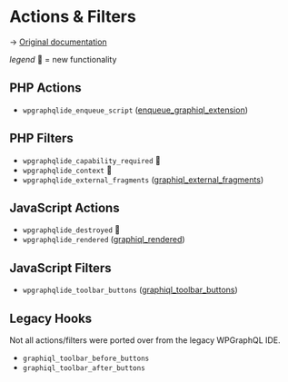 # Actions & Filters

-> [Original documentation](https://www.wpgraphql.com/docs/customizing-wpgraphiql)

_legend_ 🎉 = new functionality

## PHP Actions

- `wpgraphqlide_enqueue_script` ([enqueue_graphiql_extension](https://www.wpgraphql.com/docs/customizing-wpgraphiql#enqueue_graphiql_extension))

## PHP Filters

- `wpgraphqlide_capability_required` 🎉
- `wpgraphqlide_context` 🎉
- `wpgraphqlide_external_fragments` ([graphiql_external_fragments](https://www.wpgraphql.com/docs/customizing-wpgraphiql#graphiql_external_fragments))

## JavaScript Actions

- `wpgraphqlide_destroyed` 🎉
- `wpgraphqlide_rendered` ([graphiql_rendered](https://www.wpgraphql.com/docs/customizing-wpgraphiql#graphiql_rendered))

## JavaScript Filters

- `wpgraphqlide_toolbar_buttons` ([graphiql_toolbar_buttons](https://www.wpgraphql.com/docs/customizing-wpgraphiql#graphiql_toolbar_buttons))

## Legacy Hooks

Not all actions/filters were ported over from the legacy WPGraphQL IDE.

- `graphiql_toolbar_before_buttons`
- `graphiql_toolbar_after_buttons`
